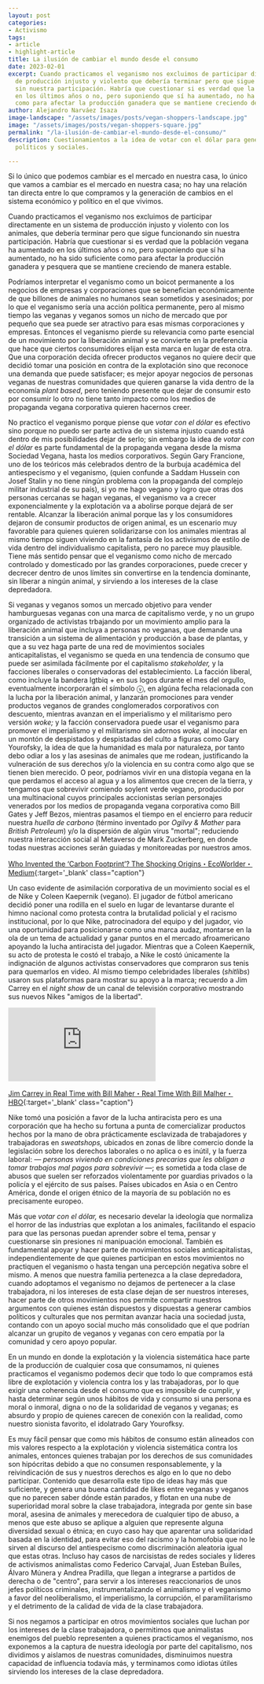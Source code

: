 ```yaml
---
layout: post
categories:
- Activismo
tags:
- article
- highlight-article
title: La ilusión de cambiar el mundo desde el consumo
date: 2023-02-01
excerpt: Cuando practicamos el veganismo nos excluimos de participar directamente en un sistema
  de producción injusto y violento que debería terminar pero que sigue funcionando
  sin nuestra participación. Habría que cuestionar si es verdad que la población vegana ha aumentado
  en los últimos años o no, pero suponiendo que sí ha aumentado, no ha sido suficiente
  como para afectar la producción ganadera que se mantiene creciendo de manera estable.
author: Alejandro Narváez Isaza
image-landscape: "/assets/images/posts/vegan-shoppers-landscape.jpg"
image: "/assets/images/posts/vegan-shoppers-square.jpg"
permalink: "/la-ilusión-de-cambiar-el-mundo-desde-el-consumo/"
description: Cuestionamientos a la idea de votar con el dólar para generar cambios
  políticos y sociales.

---
```

<p class="p-big">Si lo único que podemos cambiar es el mercado en nuestra casa, lo único que vamos a cambiar es el mercado en nuestra casa; no hay una relación tan directa entre lo que compramos y la generación de cambios en el sistema económico y político en el que vivimos.</p>

Cuando practicamos el veganismo nos excluimos de participar directamente en un sistema de producción injusto y violento con los animales, que debería terminar pero que sigue funcionando sin nuestra participación. Habría que cuestionar si es verdad que la población vegana ha aumentado en los últimos años o no, pero suponiendo que sí ha aumentado, no ha sido suficiente como para afectar la producción ganadera y pesquera que se mantiene creciendo de manera estable.

Podríamos interpretar el veganismo como un boicot permanente a los negocios de empresas y corporaciones que se benefician económicamente de que billones de animales no humanos sean sometidos y asesinados; por lo que el veganismo sería una acción política permanente, pero al mismo tiempo las veganas y veganos somos un nicho de mercado que por pequeño que sea puede ser atractivo para esas mismas corporaciones y empresas. Entonces el veganismo pierde su relevancia como parte esencial de un movimiento por la liberación animal y se convierte en la preferencia que hace que ciertos consumidores elijan esta marca en lugar de esta otra. Que una corporación decida ofrecer productos veganos no quiere decir que decidió tomar una posición en contra de la explotación sino que reconoce una demanda que puede satisfacer; es mejor apoyar negocios de personas veganas de nuestras comunidades que quieren ganarse la vida dentro de la economía _plant based_, pero teniendo presente que dejar de consumir esto por consumir lo otro no tiene tanto impacto como los medios de propaganda vegana corporativa quieren hacernos creer.

No practico el veganismo porque piense que _votar con el dólar_ es efectivo sino porque no puedo ser parte activa de un sistema injusto cuando está dentro de mis posibilidades dejar de serlo; sin embargo la idea de _votar con el dólar_ es parte fundamental de la propaganda vegana desde la misma Sociedad Vegana, hasta los medios corporativos. Según Gary Francione, uno de los teóricos más celebrados dentro de la burbuja académica del antiespecismo y el veganismo, (quien confunde a Saddam Hussein con Josef Stalin y no tiene ningún problema con la propaganda del complejo militar industrial de su país), si yo me hago vegano y logro que otras dos personas cercanas se hagan veganas, el veganismo va a crecer exponencialmente y la explotación va a abolirse porque dejará de ser rentable. Alcanzar la liberación animal porque las y los consumidores dejaron de consumir productos de origen animal, es un escenario muy favorable para quienes quieren solidarizarse con los animales mientras al mismo tiempo siguen viviendo en la fantasía de los activismos de estilo de vida dentro del individualismo capitalista, pero no parece muy plausible. Tiene más sentido pensar que el veganismo como nicho de mercado controlado y domesticado por las grandes corporaciones, puede crecer y decrecer dentro de unos límites sin convertirse en la tendencia dominante, sin liberar a ningún animal, y sirviendo a los intereses de la clase depredadora.

Si veganas y veganos somos un mercado objetivo para vender hamburguesas veganas con una marca de capitalismo verde, y no un grupo organizado de activistas trbajando por un movimiento amplio para la liberación animal que incluya a personas no veganas, que demande una transición a un sistema de alimentación y producción a base de plantas, y que a su vez haga parte de una red de movimientos sociales anticapitalistas, el veganismo se queda en una tendencia de consumo que puede ser asimilada fácilmente por el capitalismo _stakeholder,_ y la facciones liberales o conservadoras del establecimiento. La facción liberal, como incluye la bandera lgtbiq + en sus logos durante el mes del orgullo, eventualmente incorporarán el símbolo ⓥ, en algúna fecha relacionada con la lucha por la liberación animal, y lanzarán promociones para vender productos veganos de grandes conglomerados corporativos con descuento, mientras avanzan en el imperialismo y el militarismo pero versión _woke;_ y la facción conservadora puede usar el veganismo para promover el imperialismo y el militarismo sin adornos _woke,_ al inocular en un montón de despistados y despistadas del culto a figuras como Gary Yourofsky, la idea de que la humanidad es mala por naturaleza, por tanto debo odiar a los y las asesinas de animales que me rodean, justificando la vulneración de sus derechos y/o la violencia en su contra como algo que se tienen bien merecido. O peor, podríamos vivir en una distopía vegana en la que perdamos el acceso al agua y a los alimentos que crecen de la tierra, y tengamos que sobrevivir comiendo soylent verde vegano, producido por una multinacional cuyos principales accionistas serían personajes venerados por los medios de propaganda vegana corporativa como Bill Gates y Jeff Bezos, mientras pasamos el tiempo en el encierro para reducir nuestra _huella de carbono_ (término inventado por _Ogilvy & Mather_ para _British Petroleum_) y/o la dispersión de algún virus "mortal"; reduciendo nuestra interacción social al Metaverso de Mark Zuckerberg, en donde todas nuestras acciones serán guiadas y monitoreadas por nuestros amos.

[Who Invented the ‘Carbon Footprint’? The Shocking Origins・EcoWorlder・Medium](https://medium.com/greener-together/who-invented-the-carbon-footprint-the-shocking-origins-13d940d05f59){:target='_blank' class="caption"}

Un caso evidente de asimilación corporativa de un movimiento social es el de Nike y Coleen Kaepernik (vegano). El jugador de fútbol americano decidió poner una rodilla en el suelo en lugar de levantarse durante el himno nacional como protesta contra la brutalidad policial y el racismo institucional, por lo que Nike, patrocinadora del equipo y del jugador, vio una oportunidad para posicionarse como una marca audaz, montarse en la ola de un tema de actualidad y ganar puntos en el mercado afroamericano apoyando la lucha antiracista del jugador. Mientras que a Coleen Kaepernik, su acto de protesta le costó el trabajo, a Nike le costó únicamente la indignación de algunos activistas conservadores que compraron sus tenis para quemarlos en video. Al mismo tiempo celebridades liberales (_shitlibs_) usaron sus plataformas para mostrar su apoyo a la marca; recuerdo a Jim Carrey en el _night show_ de un canal de televisión corporativo mostrando sus nuevos Nikes "amigos de la libertad".

<div class="video-wrapper">
<iframe src="https://www.youtube.com/embed/ZkFUU-xJM6I" frameborder="0" allow="accelerometer; autoplay; clipboard-write; encrypted-media; gyroscope; picture-in-picture" allowfullscreen></iframe>
</div>

[Jim Carrey in Real Time with Bill Maher・Real Time With Bill Malher・HBO](https://www.youtube.com/watch?v=ZkFUU-xJM6I){:target='_blank' class="caption"}

Nike tomó una posición a favor de la lucha antiracista pero es una corporación que ha hecho su fortuna a punta de comercializar productos hechos por la mano de obra prácticamente esclavizada de trabajadores y trabajadoras en _sweatshops,_ ubicados en zonas de libre comercio donde la legislación sobre los derechos laborales o no aplica o es inútil, y la fuerza laboral: _— personas viviendo en condiciones precarias que les obligan a tomar trabajos mal pagos para sobrevivir —_; es sometida a toda clase de abusos que suelen ser reforzados violentamente por guardias privados o la policía y el ejército de sus países. Países ubicados en Asia o en Centro América, donde el origen étnico de la mayoría de su población no es precisamente europeo.

Más que _votar con el dólar,_ es necesario develar la ideología que normaliza el horror de las industrias que explotan a los animales, facilitando el espacio para que las personas puedan aprender sobre el tema, pensar y cuestionarse sin presiones ni manipuación emocional. También es fundamental apoyar y hacer parte de movimientos sociales anticapitalistas, independientemente de que quienes participan en estos movimientos no practiquen el veganismo o hasta tengan una percepción negativa sobre el mismo. A menos que nuestra familia pertenezca a la clase depredadora, cuando adoptamos el veganismo no dejamos de pertenecer a la clase trabajadora, ni los intereses de esta clase dejan de ser nuestros intereses, hacer parte de otros movimientos nos permite compartir nuestros argumentos con quienes están dispuestos y dispuestas a generar cambios políticos y culturales que nos permitan avanzar hacia una sociedad justa, contando con un apoyo social mucho más consolidado que el que podrían alcanzar un grupito de veganos y veganas con cero empatía por la comunidad y cero apoyo popular.

En un mundo en donde la explotación y la violencia sistemática hace parte de la producción de cualquier cosa que consumamos, ni quienes practicamos el veganismo podemos decir que todo lo que compramos está libre de explotación y violencia contra los y las trabajadoras, por lo que exigir una coherencia desde el consumo que es imposible de cumplir, y hasta determinar según unos hábitos de vida y consumo si una persona es moral o inmoral, digna o no de la solidaridad de veganos y veganas; es absurdo y propio de quienes carecen de conexión con la realidad, como nuestro sionista favorito, el idolatrado Gary Yourofksy.

Es muy fácil pensar que como mis hábitos de consumo están alineados con mis valores respecto a la explotación y violencia sistemática contra los animales, entonces quienes trabajan por los derechos de sus comunidades son hipócritas debido a que no consumen responsablemente, y la reivindicación de sus y nuestros derechos es algo en lo que no debo participar. Contenido que desarrolla este tipo de ideas hay más que suficiente, y genera una buena cantidad de likes entre veganas y veganos que no parecen saber dónde están parados, y flotan en una nube de superioridad moral sobre la clase trabajadora, integrada por gente sin base moral, asesina de animales y merecedora de cualquier tipo de abuso, a menos que este abuso se aplique a alguien que represente alguna diversidad sexual o étnica; en cuyo caso hay que aparentar una solidaridad basada en la identidad, para evitar eso del racismo y la homofobia que no le sirven al discurso del antiespecismo como discriminación aleatoria igual que estas otras. Incluso hay casos de narcisistas de redes sociales y líderes de activismos animalistas como Federico Carvajal, Juan Esteban Builes, Álvaro Múnera y Andrea Pradilla, que llegan a integrarse a partidos de derecha o de "centro", para servir a los intereses reaccionarios de unos jefes políticos criminales, instrumentalizando el animalismo y el veganismo a favor del neoliberalismo, el imperialismo, la corrupción, el paramilitarismo y el detrimento de la calidad de vida de la clase trabajadora.

Si nos negamos a participar en otros movimientos sociales que luchan por los intereses de la clase trabajadora, o permitimos que animalistas enemigos del pueblo representen a quienes practicamos el veganismo, nos exponemos a la captura de nuestra ideología por parte del capitalismo, nos dividimos y aislamos de nuestras comunidades, disminuimos nuestra capacidad de influencia todavía más, y terminamos como idiotas útiles sirviendo los intereses de la clase depredadora.
